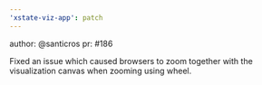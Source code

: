 ```yaml
---
'xstate-viz-app': patch
---
```


author: @santicros
pr: #186

Fixed an issue which caused browsers to zoom together with the visualization canvas when zooming using wheel.
